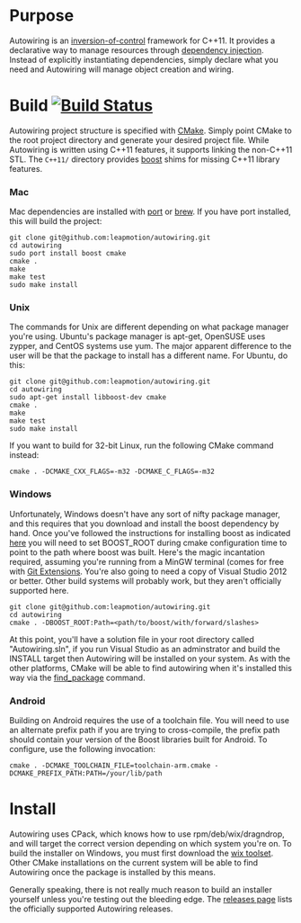# Purpose

Autowiring is an [inversion-of-control](http://en.wikipedia.org/wiki/Inversion_of_control) framework for C++11. It provides a declarative way to manage resources through [dependency injection](http://en.wikipedia.org/wiki/Dependency_injection). Instead of explicitly instantiating dependencies, simply declare what you need and Autowiring will manage object creation and wiring.

# Build [![Build Status](https://travis-ci.org/leapmotion/autowiring.png)](https://travis-ci.org/leapmotion/autowiring)

Autowiring project structure is specified with [CMake](http://www.cmake.org/). Simply point CMake to the root project directory and generate your desired project file. While Autowiring is written using C++11 features, it supports linking the non-C++11 STL. The `C++11/` directory provides [boost](http://www.boost.org/) shims for missing C++11 library features.

### Mac

Mac dependencies are installed with [port](http://guide.macports.org/) or [brew](http://brew.sh/).  If you have port installed, this will build the project:

    git clone git@github.com:leapmotion/autowiring.git
    cd autowiring
    sudo port install boost cmake
    cmake .
    make
    make test
    sudo make install

### Unix

The commands for Unix are different depending on what package manager you're using.  Ubuntu's package manager is apt-get, OpenSUSE uses zypper, and
CentOS systems use yum.  The major apparent difference to the user will be that the package to install has a different name.  For Ubuntu, do this:

    git clone git@github.com:leapmotion/autowiring.git
    cd autowiring
    sudo apt-get install libboost-dev cmake
    cmake .
    make
    make test
    sudo make install

If you want to build for 32-bit Linux, run the following CMake command instead:

    cmake . -DCMAKE_CXX_FLAGS=-m32 -DCMAKE_C_FLAGS=-m32

### Windows

Unfortunately, Windows doesn't have any sort of nifty package manager, and this requires that you download and install the boost dependency by hand.  Once
you've followed the instructions for installing boost as indicated [here](http://www.boost.org/doc/libs/1_55_0/doc/html/bbv2/installation.html) you will
need to set BOOST_ROOT during cmake configuration time to point to the path where boost was built.  Here's the magic incantation required, assuming you're
running from a MinGW terminal (comes for free with [Git Extensions](https://code.google.com/p/gitextensions/).  You're also going to need a copy of Visual
Studio 2012 or better.  Other build systems will probably work, but they aren't officially supported here.

    git clone git@github.com:leapmotion/autowiring.git
    cd autowiring
    cmake . -DBOOST_ROOT:Path=<path/to/boost/with/forward/slashes>

At this point, you'll have a solution file in your root directory called "Autowiring.sln", if you run Visual Studio as an adminstrator and build the INSTALL
target then Autowiring will be installed on your system.  As with the other platforms, CMake will be able to find autowiring when it's installed this way
via the [find_package](http://www.cmake.org/cmake/help/v3.0/command/find_package.html) command.

### Android

Building on Android requires the use of a toolchain file.  You will need to use an alternate prefix path if you are trying to cross-compile, the prefix path
should contain your version of the Boost libraries built for Android.  To configure, use the following invocation:

    cmake . -DCMAKE_TOOLCHAIN_FILE=toolchain-arm.cmake -DCMAKE_PREFIX_PATH:PATH=/your/lib/path

# Install

Autowiring uses CPack, which knows how to use rpm/deb/wix/dragndrop, and will target the correct version depending on which system you're on.  To build
the installer on Windows, you must first download the [wix toolset](http://wixtoolset.org/).  Other CMake installations on the current system will be able
to find Autowiring once the package is installed by this means.

Generally speaking, there is not really much reason to build an installer yourself unless you're testing out the bleeding edge.  The
[releases page](https://github.com/leapmotion/autowiring/releases) lists the officially supported Autowiring releases.
